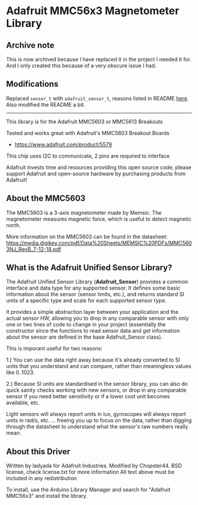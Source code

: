 # Adafruit MMC56x3 Magnetometer Library
## Archive note
This is now archived because I have replaced it in the project I needed it for. And I only created this because of a very obscure issue I had.

## Modifications ##
Replaced `sensor_t` with `adafruit_sensor_t`, reasons listed in README [here](https://github.com/chopster44/Adafruit_Sensor). Also modified the README a bit.

***

This library is for the Adafruit MMC5603 or MMC5613 Breakouts

Tested and works great with Adafruit's MMC5603 Breakout Boards
* https://www.adafruit.com/product/5579

This chip uses I2C to communicate, 2 pins are required to interface

Adafruit invests time and resources providing this open source code, please support Adafruit and open-source hardware by purchasing products from Adafruit!

## About the MMC5603 ##

The MMC5603 is a 3-axis magnetometer made by Memsic. The magnetometer measures magnetic force, which is useful to detect magnetic north.

More information on the MMC5603 can be found in the datasheet: https://media.digikey.com/pdf/Data%20Sheets/MEMSIC%20PDFs/MMC5603NJ_RevB_7-12-18.pdf


## What is the Adafruit Unified Sensor Library? ##

The Adafruit Unified Sensor Library (**Adafruit_Sensor**) provides a common interface and data type for any supported sensor.  It defines some basic information about the sensor (sensor limits, etc.), and returns standard SI units of a specific type and scale for each supported sensor type.

It provides a simple abstraction layer between your application and the actual sensor HW, allowing you to drop in any comparable sensor with only one or two lines of code to change in your project (essentially the constructor since the functions to read sensor data and get information about the sensor are defined in the base Adafruit_Sensor class).

This is imporant useful for two reasons:

1.) You can use the data right away because it's already converted to SI units that you understand and can compare, rather than meaningless values like 0..1023.

2.) Because SI units are standardised in the sensor library, you can also do quick sanity checks working with new sensors, or drop in any comparable sensor if you need better sensitivity or if a lower cost unit becomes available, etc. 

Light sensors will always report units in lux, gyroscopes will always report units in rad/s, etc. ... freeing you up to focus on the data, rather than digging through the datasheet to understand what the sensor's raw numbers really mean.

## About this Driver ##

Written by ladyada for Adafruit Industries.
Modified by Chopster44.
BSD license, check license.txt for more information
All text above must be included in any redistribution

To install, use the Arduino Library Manager and search for "Adafruit MMC56x3" and install the library.
